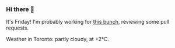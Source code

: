 ### Hi there :wave:

It's Friday! I'm probably working for [this bunch](https://github.com/kohofinancial), reviewing some pull requests.

Weather in Toronto: partly cloudy, at +2°C.
